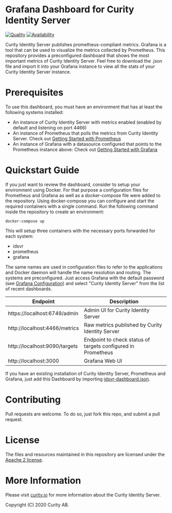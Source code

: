 # Grafana Dashboard for Curity Identity Server

[![Quality](https://img.shields.io/badge/quality-production-green)](https://curity.io/resources/code-examples/status/)
[![Availability](https://img.shields.io/badge/availability-binary-blue)](https://curity.io/resources/code-examples/status/)

Curity Identity Server publishes prometheus-compliant metrics. Grafana is a tool that can be used to visualize the metrics collected by Prometheus.
This repository provides a preconfigured dashboard that shows the most important metrics of Curity Identity Server. Feel free to download the .json file and import it into your Grafana instance to view all the stats of your Curity Identity Server instance.

# Prerequisites

To use this dashboard, you must have an environment that has at least the following systems installed:

* An instance of Curity Identity Server with metrics enabled (enabled by default and listening on port 4466)
* An instance of Prometheus that polls the metrics from Curity Identity Server.
Check out [Getting Started with Prometheus](https://prometheus.io/docs/prometheus/latest/getting_started/)
* An instance of Grafana with a datasource configured that points to the Prometheus instance above:
Check out [Getting Started with Grafana](https://grafana.com/docs/grafana/latest/guides/getting_started/)

# Quickstart Guide
If you just want to review the dashboard, consider to setup your environment using Docker. For that purpose a configuration files for Prometheus and Grafana as well as a docker-compose file were added to the repository. Using docker-compose you can configure and start the required containers with a single command.
Run the following command inside the repository to create an environment:

```
docker-compose up
```

This will setup three containers with the necessary ports forwarded for each system:
* idsvr
* prometheus
* grafana

The same names are used in configuration files to refer to the applications and Docker daemon will handle the name resolution and routing.
The systems are preconfigured. Just access Grafana with the default password (see [Grafana Configuration](https://grafana.com/docs/grafana/latest/installation/configuration/#admin-user)) and select "Curity Identity Server" from the list of recent dashboards.

| Endpoint                       | Description                                                  |
|--------------------------------|--------------------------------------------------------------|
| https://localhost:6749/admin   | Admin UI for Curity Identity Server
| http://localhost:4466/metrics  | Raw metrics published by Curity Identity Server              |
| http://localhost:9090/targets  | Endpoint to check status of targets configured in Prometheus |
| http://localhost:3000          | Grafana Web UI                                               |

If you have an existing installation of Curity Identity Server, Prometheus and Grafana, just add this Dashboard by importing [idsvr-dashboard.json](idsvr-dashboard.json).

# Contributing

Pull requests are welcome. To do so, just fork this repo, and submit a pull request.

# License

The files and resources maintained in this repository are licensed under the [Apache 2 license](LICENSE).

# More Information

Please visit [curity.io](https://curity.io/) for more information about the Curity Identity Server.

Copyright (C) 2020 Curity AB.
